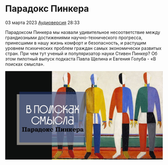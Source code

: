 # Парадокс Пинкера

03 марта 2023 [Аудиоверсия](https://paradoks-pinkera-pilotnyy-vypusk.simplecast.com/episodes/pinker) 28:33

Парадоксом Пинкера мы назвали удивительное несоответствие между грандиозными достижениями научно-технического прогресса, принесшими в нашу жизнь комфорт и безопасность, и растущим уровнем психических проблем граждан самых экономически развитых стран.
При чем тут ученый и популяризатор науки Стивен Пинкер?
Об этом пилотный выпуск подкаста Павла Щелина и Евгения Голуба - «В поисках смысла».

![Парадокс Пинкера](pinker.jpg)
